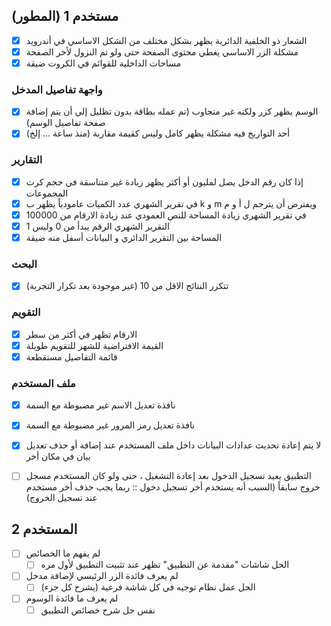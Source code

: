 ## مستخدم 1 (المطور)
- [x] الشعار ذو الخلفية الدائرية يظهر بشكل مختلف من الشكل الاساسي في أندرويد 
- [x] مشكلة الزر الاساسي يغطي محتوى الصفحة حتى ولو تم النزول لأخر الصفحة
- [x] مساحات الداخلية للقوائم في الكروت ضيقة
### واجهة تفاصيل المدخل
- [x] الوسم يظهر كزر ولكنه غير متجاوب (تم عمله بطاقة بدون تظليل إلي أن يتم إضافة صفحة تفاصيل الوسم)
- [x] أحد التواريخ فيه مشكلة يظهر كامل وليس كقيمة مقاربة (منذ ساعة ... إلخ)
### التقارير
- [x] إذا كان رقم الدخل يصل لمليون أو أكثر يظهر زيادة غير متناسقة في حجم كرت المجموعات 
- [x] في تقرير الشهري عدد الكميات عامودياً يظهر ب k و m ويفترض أن يترجم ل أ و م
- [x] في تقرير الشهري زيادة المساحة للنص العمودي عند زيادة الارقام من 100000
- [x] التقرير الشهري الرقم يبدأ من 0 وليس 1
- [x] المساحة بين التقرير الدائري و البيانات أسفل منه ضيقة

### البحث
- [x] تتكرر النتائج الاقل من 10 (غير موجودة بعد تكرار التجربة)
### التقويم
- [x] الارقام تظهر في أكثر من سطر
- [x] القيمة الافتراضية للشهر للتقويم طويلة
- [x] قائمة التفاصيل مستقطعة
### ملف المستخدم
- [x] نافذة تعديل الاسم غير مضبوطة مع السمة
- [x] نافذة تعديل رمز المرور غير مضبوطة مع السمة
- [x] لا يتم إعادة تحديث عدادات البيانات داخل ملف المستخدم عند إضافة أو حذف تعديل بيان في مكان أخر 
- [ ] التطبيق يعيد تسجيل الدخول بعد إعادة التشغيل ، حتى ولو كان المستخدم مسجل خروج سابقاً (السبب أنه يستخدم أخر تسجيل دخول :: ربما يجب حذف أخر مستخدم عند تسجيل الخروج)


## المستخدم 2
- [ ] لم يفهم ما الخصائص
	- [ ] الحل شاشات "مقدمة عن التطبيق" تظهر عند تثبيت التطبيق لأول مره
- [ ] لم يعرف فائدة الزر الرئيسي لإضافة مدخل
	- [ ] الحل عمل نظام توجيه في كل شاشة فرعية (يشرح كل جزء)
- [ ] لم يعرف ما فائدة الوسوم
	- [ ] نفس حل شرح خصائص التطبيق